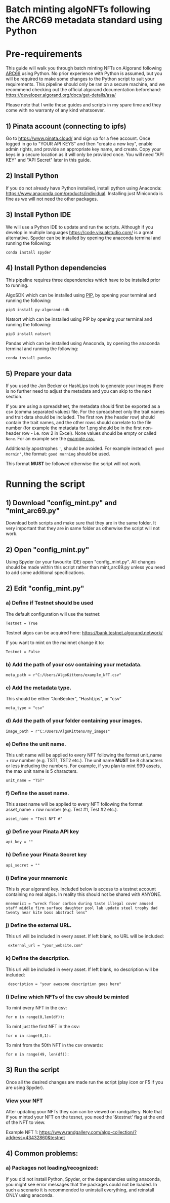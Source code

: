 # Batch minting algoNFTs following the ARC69 metadata standard using Python

# Pre-requirements
This guide will walk you through batch minting NFTs on Algorand following [ARC69](https://github.com/algokittens/arc69) using Python. No prior experience with Python is assumed, but you will be required to make some changes to the Python script to suit your requirements.
This pipeline should only be ran on a secure machine, and we recommend checking out the official algorand documentation beforehand: https://developer.algorand.org/docs/get-details/asa/

Please note that I write these guides and scripts in my spare time and they come with no warranty of any kind whatsoever.  

## 1) Pinata account (connecting to ipfs)

Go to https://www.pinata.cloud/ and sign up for a free account. Once logged in go to "YOUR API KEYS" and then "create a new key", enable admin rights, and provide an appropriate key name, and create. Copy your keys in a secure location as it will only be provided once. You will need "API KEY" and "API Secret" later in this guide.


## 2) Install Python

If you do not already have Python installed, install python using Anaconda: https://www.anaconda.com/products/individual. Installing just Miniconda is fine as we will not need the other packages. 

## 3) Install Python IDE
We will use a Python IDE to update and run the scripts. Although if you develop in multiple languages https://code.visualstudio.com/ is a great alternative. 
Spyder can be installed by opening the anaconda terminal and running the following:

```conda install spyder```


## 4) Install Python dependencies

This pipeline requires three dependencies which have to be installed prior to running.

AlgoSDK which can be installed using [PIP](https://pypi.org/), by opening your terminal and running the following:

```pip3 install py-algorand-sdk```

Natsort which can be installed using PIP by opening your terminal and running the following:

```pip3 install natsort```


Pandas which can be installed using Anaconda, by opening the anaconda terminal and running the following:

```conda install pandas```


## 5) Prepare your data

If you used the Jon Becker or HashLips tools to generate your images there is no further need to adjust the metadata and you can skip to the next section.

If you are using a spreadsheet, the metadata should first be exported as a csv (comma separated values) file. For the spreadsheet only the trait names and trait data should be included. The first row (the header row) should contain the trait names, and the other rows should correlate to the file number (for example the metadata for 1.png should be in the first non-header row - i.e. row 2 in Excel). None values should be empty or called ```None```. For an example see the [example csv.](https://github.com/algokittens/algoNFTs/blob/master/batch_mint_arc69/example.csv)

Additionally apostrophes ```'```, should be avoided. For example instead of: ```good mornin'```, the format: ```good morning``` should be used. 

This format **MUST** be followed otherwise the script will not work. 


# Running the script

## 1) Download "config_mint.py" and "mint_arc69.py"

Download both scripts and make sure that they are in the same folder. It very important that they are in same folder as otherwise the script will not work.

## 2) Open "config_mint.py"

Using Spyder (or your favourite IDE) open "config_mint.py". All changes should be made within this script rather than mint_arc69.py unless you need to add some additional specifications.

## 2) Edit "config_mint.py"

### a) Define if Testnet should be used
The default configuration will use the testnet:

``` Testnet = True ```

Testnet algos can be acquired here: https://bank.testnet.algorand.network/

If you want to mint on the mainnet change it to:

``` Testnet = False ```


### b) Add the path of your csv containing your metadata.

``` meta_path = r"C:/Users/AlgoKittens/example_NFT.csv" ```

### c) Add the metadata type.

This should be either "JonBecker", "HashLips", or "csv"

``` meta_type = "csv" ```

### d) Add the path of your folder containing your images.

``` image_path = r"C:/Users/AlgoKittens/my_images" ```


### e) Define the unit name.
This unit name will be applied to every NFT following the format unit_name + row number (e.g. TST1, TST2 etc.). The unit name **MUST** be 8 characters or less including the numbers. For example, if you plan to mint 999 assets, the max unit name is 5 characters.

``` unit_name = "TST" ```

### f) Define the asset name.

This asset name will be applied to every NFT following the format asset_name + row number (e.g. Test #1, Test #2 etc.).

``` asset_name = "Test NFT #" ```

### g) Define your Pinata API key

``` api_key = "" ```

### h) Define your Pinata Secret key

``` api_secret = "" ```


### i) Define your mnemonic 
This is your algorand key. Included below is access to a testnet account containing no real algos. In reality this should not be shared with ANYONE.

```mnemonic1 = "wreck floor carbon during taste illegal cover amused staff middle firm surface daughter pool lab update steel trophy dad twenty near kite boss abstract lens" ```

### j) Define the external URL.
This url will be included in every asset. If left blank, no URL will be included:

``` external_url = "your_website.com"```


### k) Define the description.
This url will be included in every asset. If left blank, no description will be included:

``` description = "your awesome description goes here"```


### l) Define which NFTs of the csv should be minted
To mint every NFT in the csv:

``` for n in range(0,len(df)): ```


To mint just the first NFT in the csv:

``` for n in range(0,1): ```


To mint from the 50th NFT in the csv onwards:

``` for n in range(49, len(df)): ```


## 3) Run the script

Once all the desired changes are made run the script (play icon or F5 if you are using Spyder).


### View your NFT

After updating your NFTs they can can be viewed on randgallery. Note that if you minted your NFT on the tesnet, you need the '&testnet’ flag at the end of the NFT to view.

Example NFT 1:
https://www.randgallery.com/algo-collection/?address=43432860&testnet



## 4) Common problems:

### a) Packages not loading/recognized:

If you did not install Python, Spyder, or the dependencies using anaconda, you might see error messages that the packages could not be loaded. In such a scenario it is recommended to uninstall everything, and reinstall ONLY using anaconda.
